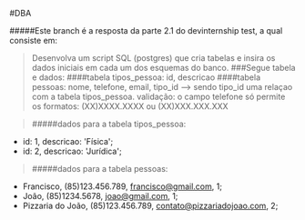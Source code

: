 #DBA

#####Este branch é a resposta da parte 2.1 do devinternship test, a qual consiste em:
> Desenvolva um script SQL (postgres) que cria tabelas e insira os dados iniciais em cada
um dos esquemas do banco.
###Segue tabela e dados:
####tabela tipos_pessoa:
id, descricao
####tabela pessoas:
nome, telefone, email, tipo_id
--> sendo tipo_id uma relaçao com a tabela tipos_pessoa.
validação:
o campo telefone só permite os formatos:
(XX)XXXX.XXXX
ou
(XX)XXX.XXX.XXX

> #####dados para a tabela tipos_pessoa:
- id: 1, descricao: 'Física';
- id: 2, descricao: 'Jurídica';

> #####dados para a tabela pessoas:
- Francisco, (85)123.456.789, francisco@gmail.com, 1;
- João, (85)1234.5678, joao@gmail.com, 1;
- Pizzaria do João, (85)123.456.789, contato@pizzariadojoao.com, 2;